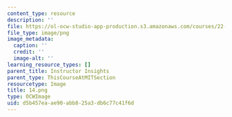 ```yaml
---
content_type: resource
description: ''
file: https://ol-ocw-studio-app-production.s3.amazonaws.com/courses/22-01-introduction-to-nuclear-engineering-and-ionizing-radiation-fall-2016/d5b457eaae90abb825a3db6c77c41f6d_14.png
file_type: image/png
image_metadata:
  caption: ''
  credit: ''
  image-alt: ''
learning_resource_types: []
parent_title: Instructor Insights
parent_type: ThisCourseAtMITSection
resourcetype: Image
title: 14.png
type: OCWImage
uid: d5b457ea-ae90-abb8-25a3-db6c77c41f6d
---
```

